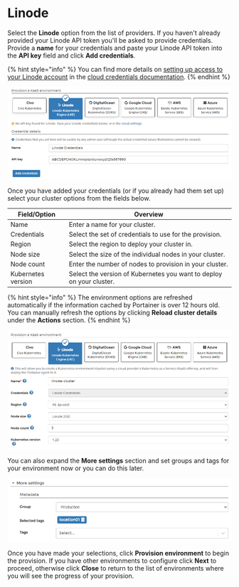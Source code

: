 # Linode

Select the **Linode** option from the list of providers. If you haven't already provided your Linode API token you'll be asked to provide credentials. Provide a **name** for your credentials and paste your Linode API token into the **API key** field and click **Add credentials**.

{% hint style="info" %}
You can find more details on [setting up access to your Linode account](../../../../admin/settings/cloud/linode.md) in the [cloud credentials documentation](../../../../admin/settings/cloud/).
{% endhint %}

![](../../../../.gitbook/assets/2.14-environments-add-kaas-linode-credentials.png)

Once you have added your credentials (or if you already had them set up) select your cluster options from the fields below.

| Field/Option       | Overview                                                             |
| ------------------ | -------------------------------------------------------------------- |
| Name               | Enter a name for your cluster.                                       |
| Credentials        | Select the set of credentials to use for the provision.              |
| Region             | Select the region to deploy your cluster in.                         |
| Node size          | Select the size of the individual nodes in your cluster.             |
| Node count         | Enter the number of nodes to provision in your cluster.              |
| Kubernetes version | Select the version of Kubernetes you want to deploy on your cluster. |

{% hint style="info" %}
The environment options are refreshed automatically if the information cached by Portainer is over 12 hours old. You can manually refresh the options by clicking **Reload cluster details** under the **Actions** section.
{% endhint %}

![](../../../../.gitbook/assets/2.14-environments-add-kaas-linode-details.png)

You can also expand the **More settings** section and set groups and tags for your environment now or you can do this later.

![](../../../../.gitbook/assets/2.14-environments-add-metadata.png)

Once you have made your selections, click **Provision environment** to begin the provision. If you have other environments to configure click **Next** to proceed, otherwise click **Close** to return to the list of environments where you will see the progress of your provision.
